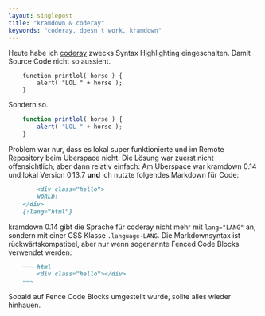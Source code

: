 ```yaml
---
layout: singlepost
title: "kramdown & coderay"
keywords: "coderay, doesn't work, kramdown"
---
```


Heute habe ich [coderay](http://coderay.rubychan.de/) zwecks Syntax Highlighting eingeschalten. Damit Source Code nicht so aussieht.

~~~
	function printlol( horse ) {
		alert( "LOL " + horse );
	}
~~~

Sondern so.

~~~ javascript
	function printlol( horse ) {
		alert( "LOL " + horse );
	}
~~~

Problem war nur, dass es lokal super funktionierte und im Remote Repository beim Uberspace nicht. Die Lösung war zuerst nicht offensichtlich, aber dann relativ einfach: Am Uberspace war kramdown 0.14 und lokal Version 0.13.7 **und** ich nutzte folgendes Markdown für Code:

~~~ markdown
		<div class="hello">
		WORLD!
	</div>
	{:lang="html"}
~~~

kramdown 0.14 gibt die Sprache für coderay nicht mehr mit `lang="LANG"` an, sondern mit einer CSS Klasse `.language-LANG`. Die Markdownsyntax ist rückwärtskompatibel, aber nur wenn sogenannte Fenced Code Blocks verwendet werden:

~~~ markdown
	~~~ html
		<div class="hello"></div>
	~~~
~~~

Sobald auf Fence Code Blocks umgestellt wurde, sollte alles wieder hinhauen.
